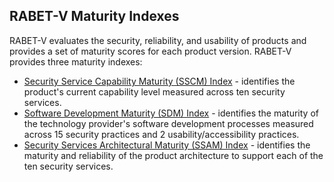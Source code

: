 ## RABET-V Maturity Indexes

RABET-V evaluates the security, reliability, and usability of products and provides a set of maturity scores for each product version. RABET-V provides three maturity indexes:

* [Security Service Capability Maturity (SSCM) Index](Security_Services_Capability_Maturity_Index.md) - identifies the product's current capability level measured across ten security services.
* [Software Development Maturity (SDM) Index](Software_Development_Maturity_Index.md) - identifies the maturity of the technology provider's software development processes measured across 15 security practices and 2 usability/accessibility practices.
* [Security Services Architectural Maturity (SSAM) Index](Security_Services_Architectural_Maturity_Index.md) - identifies the maturity and reliability of the product architecture to support each of the ten security services. 
